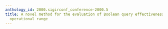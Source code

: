 ```yaml
---
anthology_id: 2000.sigirconf_conference-2000.5
title: A novel method for the evaluation of Boolean query effectiveness across a wide
  operational range
---
```

